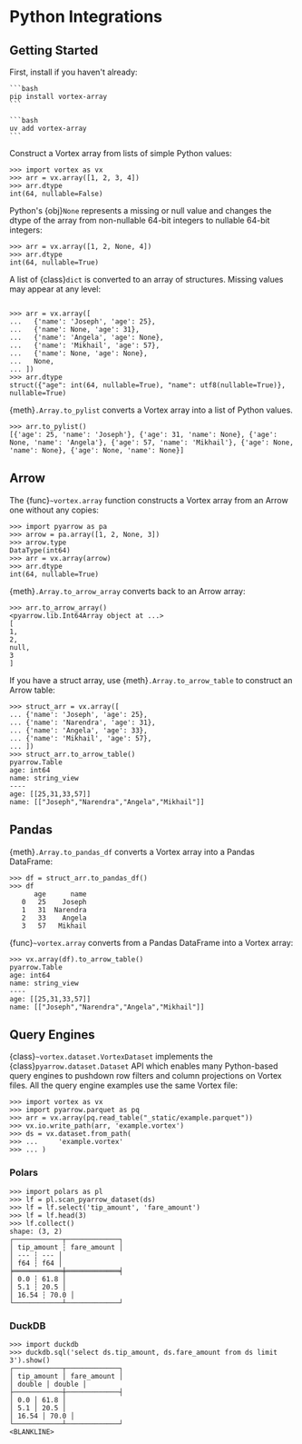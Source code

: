 # Python Integrations

## Getting Started

First, install if you haven't already:

````{tab} pip
```bash
pip install vortex-array
```
````

````{tab} uv
```bash
uv add vortex-array
```
````

Construct a Vortex array from lists of simple Python values:

```{doctest} pycon
>>> import vortex as vx
>>> arr = vx.array([1, 2, 3, 4])
>>> arr.dtype
int(64, nullable=False)
```

Python's {obj}`None` represents a missing or null value and changes the dtype of the array from
non-nullable 64-bit integers to nullable 64-bit integers:

```{doctest} pycon
>>> arr = vx.array([1, 2, None, 4])
>>> arr.dtype
int(64, nullable=True)
```

A list of {class}`dict` is converted to an array of structures. Missing values may appear at any
level:

```{doctest} pycon

>>> arr = vx.array([
...   {'name': 'Joseph', 'age': 25},
...   {'name': None, 'age': 31},
...   {'name': 'Angela', 'age': None},
...   {'name': 'Mikhail', 'age': 57},
...   {'name': None, 'age': None},
...   None,
... ])
>>> arr.dtype
struct({"age": int(64, nullable=True), "name": utf8(nullable=True)}, nullable=True)
```

{meth}`.Array.to_pylist` converts a Vortex array into a list of Python values.

```{doctest} pycon
>>> arr.to_pylist()
[{'age': 25, 'name': 'Joseph'}, {'age': 31, 'name': None}, {'age': None, 'name': 'Angela'}, {'age': 57, 'name': 'Mikhail'}, {'age': None, 'name': None}, {'age': None, 'name': None}]
```

## Arrow

The {func}`~vortex.array` function constructs a Vortex array from an Arrow one without any
copies:

```{doctest} pycon
>>> import pyarrow as pa
>>> arrow = pa.array([1, 2, None, 3])
>>> arrow.type
DataType(int64)
>>> arr = vx.array(arrow)
>>> arr.dtype
int(64, nullable=True)
```

{meth}`.Array.to_arrow_array` converts back to an Arrow array:

```{doctest} pycon
>>> arr.to_arrow_array()
<pyarrow.lib.Int64Array object at ...>
[
1,
2,
null,
3
]
```

If you have a struct array, use {meth}`.Array.to_arrow_table` to construct an Arrow table:

```{doctest} pycon
>>> struct_arr = vx.array([
... {'name': 'Joseph', 'age': 25},
... {'name': 'Narendra', 'age': 31},
... {'name': 'Angela', 'age': 33},
... {'name': 'Mikhail', 'age': 57},
... ])
>>> struct_arr.to_arrow_table()
pyarrow.Table
age: int64
name: string_view
----
age: [[25,31,33,57]]
name: [["Joseph","Narendra","Angela","Mikhail"]]
```

## Pandas

{meth}`.Array.to_pandas_df` converts a Vortex array into a Pandas DataFrame:

```{doctest} pycon
>>> df = struct_arr.to_pandas_df()
>>> df
      age      name
   0   25    Joseph
   1   31  Narendra
   2   33    Angela
   3   57   Mikhail
```

{func}`~vortex.array` converts from a Pandas DataFrame into a Vortex array:

```pycon
>>> vx.array(df).to_arrow_table()
pyarrow.Table
age: int64
name: string_view
----
age: [[25,31,33,57]]
name: [["Joseph","Narendra","Angela","Mikhail"]]
```

## Query Engines

{class}`~vortex.dataset.VortexDataset` implements the {class}`pyarrow.dataset.Dataset` API which
enables many Python-based query engines to pushdown row filters and column projections on Vortex
files. All the query engine examples use the same Vortex file:

```pycon
>>> import vortex as vx
>>> import pyarrow.parquet as pq
>>> arr = vx.array(pq.read_table("_static/example.parquet"))
>>> vx.io.write_path(arr, 'example.vortex')
>>> ds = vx.dataset.from_path(
>>> ...     'example.vortex'
>>> ... )
```

### Polars

```pycon
>>> import polars as pl
>>> lf = pl.scan_pyarrow_dataset(ds)
>>> lf = lf.select('tip_amount', 'fare_amount')
>>> lf = lf.head(3)
>>> lf.collect()
shape: (3, 2)
┌────────────┬─────────────┐
│ tip_amount ┆ fare_amount │
│ --- ┆ --- │
│ f64 ┆ f64 │
╞════════════╪═════════════╡
│ 0.0 ┆ 61.8 │
│ 5.1 ┆ 20.5 │
│ 16.54 ┆ 70.0 │
└────────────┴─────────────┘
```

### DuckDB

```pycon
>>> import duckdb
>>> duckdb.sql('select ds.tip_amount, ds.fare_amount from ds limit 3').show()
┌────────────┬─────────────┐
│ tip_amount │ fare_amount │
│ double │ double │
├────────────┼─────────────┤
│ 0.0 │ 61.8 │
│ 5.1 │ 20.5 │
│ 16.54 │ 70.0 │
└────────────┴─────────────┘
<BLANKLINE>
```
